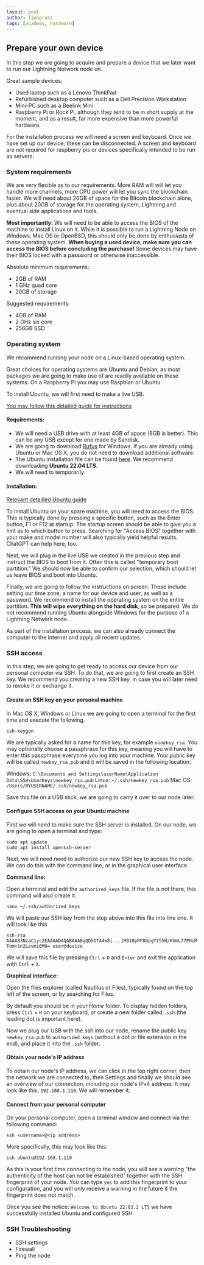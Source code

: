 ```yaml
---
layout: post
author: liongrass
tags: [academy, hardware]
---
```


## Prepare your own device

In this step we are going to acquire and prepare a device that we later want to run our Lightning Network node on.

Great sample devices:

- Used laptop such as a Lenovo ThinkPad
- Refurbished desktop computer such as a Dell Precision Workstation
- Mini-PC such as a Beelink Mini
- Raspberry Pi or Rock Pi, although they tend to be in short supply at the moment, and as a result, far more expensive than more powerful hardware.

For the installation process we will need a screen and keyboard. Once we have set up our device, these can be disconnected. A screen and keyboard are not required for raspberry pis or devices specifically intended to be run as servers.

### System requirements

We are very flexible as to our requirements. More RAM will will let you handle more channels, more CPU power will let you sync the blockchain faster. We will need about 20GB of space for the Bitcoin blockchain alone, plus about 20GB of storage for the operating system, Lightning and eventual side applications and tools.

**Most importantly:** We will need to be able to access the BIOS of the machine to install Linux on it. While it is possible to run a Lightning Node on Windows, Mac OS or OpenBSD, this should only be done by enthusiasts of these operating system. **When buying a used device, make sure you can access the BIOS before concluding the purchase!** Some devices may have their BIOS locked with a password or otherwise inaccessible.

Absolute minimum requirements:

- 2GB of RAM
- 1 GHz quad core
- 20GB of storage

Suggested requirements:

- 4GB of RAM
- 2 GHz six core
- 256GB SSD

### Operating system

We recommend running your node on a Linux-based operating system.

Great choices for operating systems are Ubuntu and Debian, as most packages we are going to make use of are readily available on these systems. On a Raspberry Pi you may use Raspbian or Ubuntu.

To install Ubuntu, we will first need to make a live USB.

[You may follow this detailed guide for instructions](https://ubuntu.com/tutorials/create-a-usb-stick-on-ubuntu#1-overview)

#### Requirements:

- We will need a USB drive with at least 4GB of space (8GB is better). This can be any USB except for one made by Sandisk.
- We are going to download [Rufus](https://rufus.ie/) for Windows. If you are already using Ubuntu or Mac OS X, you do not need to download additional software.
- The Ubuntu installation file can be found [here](https://ubuntu.com/download). We recommend downloading **Ubuntu 22.04 LTS**.
- We will need to temporarily 

#### Installation:

[Relevant detailled Ubuntu guide](https://ubuntu.com/tutorials/install-ubuntu-desktop#1-overview)

To install Ubuntu on your spare machine, you will need to access the BIOS. This is typically done by pressing a specific button, such as the Enter button, F1 or F12 at startup. The startup screen should be able to give you a hint as to which button to press. Searching for "Access BIOS" together with your make and model number will also typically yield helpful results. ChatGPT can help here, too.

Next, we will plug in the live USB we created in the previous step and instruct the BIOS to boot from it. Often this is called "temporary boot partition." We should now be able to confirm our selection, which should let us leave BIOS and boot into Ubuntu.

Finally, we are going to follow the instructions on screen. These include setting our time zone, a name for our device and user, as well as a password. We recommend to install the operating system on the entire partition. **This will wipe everything on the hard disk**, so be prepared. We do not recommend running Ubuntu alongside Windows for the purpose of a Lightning Network node.

As part of the installation process, we can also already connect the computer to the internet and apply all recent updates.

### SSH access

In this step, we are going to get ready to access our device from our personal computer via SSH. To do that, we are going to first create an SSH key. We recommend you creating a new SSH key, in case you will later need to revoke it or exchange it.

#### Create an SSH key on your personal machine

In Mac OS X, Windows or Linux we are going to open a terminal for the first time and execute the following.

```shell
ssh-keygen
```

We are typically asked for a name for this key, for example `nodekey_rsa`. You may optionally choose a passphrase for this key, meaning you will have to enter this passphrase everytime you log into your machine. Your public key will be called `newkey_rsa.pub` and it will be saved in the following location:

Windows: `C:\Documents and Settings\userName\Application Data\SSH\UserKeys\newkey_rsa.pub`
Linux: `~/.ssh/newkey_rsa.pub`
Mac OS: `/Users/MYUSERNAME/.ssh/newkey_rsa.pub`

Save this file on a USB stick, we are going to carry it over to our node later.

#### Configure SSH access on your Ubuntu machine

First we will need to make sure the SSH server is installed. On our node, we are going to open a terminal and type:

```shell
sudo apt update
sudo apt install openssh-server
```

Next, we will need need to authorize our new SSH key to access the node. We can do this with the command line, or in the graphical user interface.

**Command line:**

Open a terminal and edit the `authorized_keys` file. If the file is not there, this command will also create it.

```shell
nano ~/.ssh/authorized_keys
```

We will paste our SSH key from the step above into this file into line one. It will look like this

`ssh-rsa AAAAB3NzaC1yc2EAAAADAQABAAABgQD5GTA4m8[...]M810pRF88pgY255H/KUmL77PHiMTom+1n2Levmi6M0= user@device`

We will save this file by pressing `Ctrl` + `O` and `Enter` and exit the application with `Ctrl` + `X`.

**Graphical interface:**

Open the files explorer (called Nautilus or Files), typically found on the top left of the screen, or by searching for Files.

By default you should be in your _Home_ folder. To display hidden folders, press `Ctrl` + `H` on your keyboard, or create a new folder called `.ssh` (the leading dot is important here).

Now we plug our USB with the ssh into our node, rename the public key `newkey_rsa.pub` to `authorized_keys` (without a dot or file extension in the end), and place it into the `.ssh` folder.

#### Obtain your node's IP address

To obtain our node's IP address, we can click in the top right corner, then the network we are connected to, then Settings and finally we should see an overview of our connection, including our node's IPv4 address. It may look like this: `192.168.1.110`. We will remember it.

#### Connect from your personal computer

On your personal computer, open a terminal window and connect via the following command:

```shell
ssh <username>@<ip address>
```

More specifically, this may look like this:

```shell
ssh ubuntu@192.168.1.110
```

As this is your first time connecting to the node, you will see a warning "the authenticity of the host can not be established" together with the SSH fingerprint of your node. You can type `yes` to add this fingerprint to your configuration, and you will only receive a warning in the future if the fingerprint does not match.

Once you see the notice: `Welcome to Ubuntu 22.02.2 LTS` we have successfully installed Ubuntu and configured SSH.

### SSH Troubleshooting

- SSH settings
- Firewall
- Ping the node
